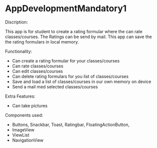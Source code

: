 # AppDevelopmentMandatory1

Discription:

This app is for student to create a rating formular where the can rate classes/courses.
The Ratings can be send by mail.
This app can save the the rating formulars in local memory.

Functionality:
- Can create a rating formular for your classes/courses 
- Can rate classes/courses
- Can edit classes/courses
- Can delete rating formulars for you list of classes/courses
- Save and load a list of classes/courses in our own memory on device
- Send a mail med selected classes/courses

Extra Features:
- Can take pictures

Components used:
- Buttons, Snackbar, Toast, Ratingbar, FloatingActionButton, 
- ImageView
- ViewList
- NavigationView
